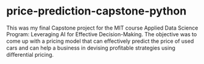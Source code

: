# price-prediction-capstone-python
This was my final Capstone project for the MIT course Applied Data Science Program: Leveraging AI for Effective Decision-Making. The objective was to come up with a pricing model that can eﬀectively predict the price of used cars and can help a business in devising profitable strategies using diﬀerential pricing.
